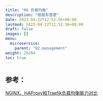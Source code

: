 ```yaml
---
title: "06 负载均衡"
description: "微服务管理"
date: 2023-04-22T12:52:56+08:00
lastmod: 2023-04-22T12:52:56+08:00
draft: false
images: []
menu:
  microservice:
    parent: "02.management"
weight: 20204
toc: true
---
```



## 参考：
[NGINX、HAProxy和Traefik负载均衡能力对比](https://zhuanlan.zhihu.com/p/41354937#showWechatShareTip)
